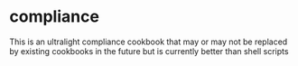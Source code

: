 # compliance

This is an ultralight compliance cookbook that may or may not be replaced by existing
cookbooks in the future but is currently better than shell scripts
